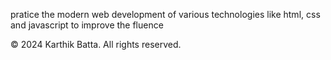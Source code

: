 pratice the modern web development of various technologies like html, css and javascript to improve the fluence

© 2024 Karthik Batta. All rights reserved.

